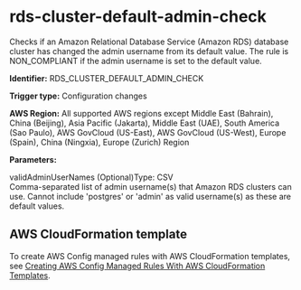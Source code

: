 # rds\-cluster\-default\-admin\-check<a name="rds-cluster-default-admin-check"></a>

Checks if an Amazon Relational Database Service \(Amazon RDS\) database cluster has changed the admin username from its default value\. The rule is NON\_COMPLIANT if the admin username is set to the default value\. 

**Identifier:** RDS\_CLUSTER\_DEFAULT\_ADMIN\_CHECK

**Trigger type:** Configuration changes

**AWS Region:** All supported AWS regions except Middle East \(Bahrain\), China \(Beijing\), Asia Pacific \(Jakarta\), Middle East \(UAE\), South America \(Sao Paulo\), AWS GovCloud \(US\-East\), AWS GovCloud \(US\-West\), Europe \(Spain\), China \(Ningxia\), Europe \(Zurich\) Region

**Parameters:**

validAdminUserNames \(Optional\)Type: CSV  
Comma\-separated list of admin username\(s\) that Amazon RDS clusters can use\. Cannot include 'postgres' or 'admin' as valid username\(s\) as these are default values\.

## AWS CloudFormation template<a name="w2aac12c31c27b9d409c15"></a>

To create AWS Config managed rules with AWS CloudFormation templates, see [Creating AWS Config Managed Rules With AWS CloudFormation Templates](aws-config-managed-rules-cloudformation-templates.md)\.